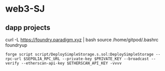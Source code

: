 # web3-SJ
## dapp projects 


curl -L https://foundry.paradigm.xyz | bash
source /home/gitpod/.bashrc
foundryup 

	forge script script/DeploySimpleStorage.s.sol:DeploySimpleStorage --rpc-url $SEPOLIA_RPC_URL --private-key $PRIVATE_KEY --broadcast --verify --etherscan-api-key $ETHERSCAN_API_KEY -vvvv
